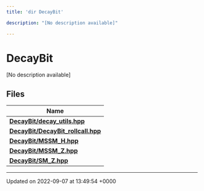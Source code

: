 ```yaml
---
title: 'dir DecayBit'

description: "[No description available]"

---
```


# DecayBit



[No description available]

## Files

| Name           |
| -------------- |
| **[DecayBit/decay_utils.hpp](/documentation/code/files/decay__utils_8hpp/#file-decay-utilshpp)**  |
| **[DecayBit/DecayBit_rollcall.hpp](/documentation/code/files/decaybit__rollcall_8hpp/#file-decaybit-rollcallhpp)**  |
| **[DecayBit/MSSM_H.hpp](/documentation/code/files/mssm__h_8hpp/#file-mssm-hhpp)**  |
| **[DecayBit/MSSM_Z.hpp](/documentation/code/files/mssm__z_8hpp/#file-mssm-zhpp)**  |
| **[DecayBit/SM_Z.hpp](/documentation/code/files/sm__z_8hpp/#file-sm-zhpp)**  |






-------------------------------

Updated on 2022-09-07 at 13:49:54 +0000
